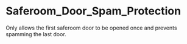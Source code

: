 # Saferoom_Door_Spam_Protection
Only allows the first saferoom door to be opened once and prevents spamming the last door.
